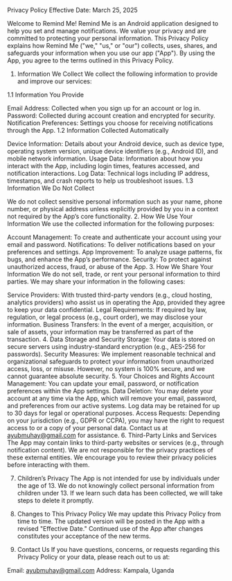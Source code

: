 Privacy Policy
Effective Date: March 25, 2025

Welcome to Remind Me! Remind Me is an Android application designed to help you set and manage notifications. We value your privacy and are committed to protecting your personal information. This Privacy Policy explains how Remind Me ("we," "us," or "our") collects, uses, shares, and safeguards your information when you use our app ("App"). By using the App, you agree to the terms outlined in this Privacy Policy.

1. Information We Collect
We collect the following information to provide and improve our services:

1.1 Information You Provide

Email Address: Collected when you sign up for an account or log in.
Password: Collected during account creation and encrypted for security.
Notification Preferences: Settings you choose for receiving notifications through the App.
1.2 Information Collected Automatically

Device Information: Details about your Android device, such as device type, operating system version, unique device identifiers (e.g., Android ID), and mobile network information.
Usage Data: Information about how you interact with the App, including login times, features accessed, and notification interactions.
Log Data: Technical logs including IP address, timestamps, and crash reports to help us troubleshoot issues.
1.3 Information We Do Not Collect

We do not collect sensitive personal information such as your name, phone number, or physical address unless explicitly provided by you in a context not required by the App’s core functionality.
2. How We Use Your Information
We use the collected information for the following purposes:

Account Management: To create and authenticate your account using your email and password.
Notifications: To deliver notifications based on your preferences and settings.
App Improvement: To analyze usage patterns, fix bugs, and enhance the App’s performance.
Security: To protect against unauthorized access, fraud, or abuse of the App.
3. How We Share Your Information
We do not sell, trade, or rent your personal information to third parties. We may share your information in the following cases:

Service Providers: With trusted third-party vendors (e.g., cloud hosting, analytics providers) who assist us in operating the App, provided they agree to keep your data confidential.
Legal Requirements: If required by law, regulation, or legal process (e.g., court order), we may disclose your information.
Business Transfers: In the event of a merger, acquisition, or sale of assets, your information may be transferred as part of the transaction.
4. Data Storage and Security
Storage: Your data is stored on secure servers using industry-standard encryption (e.g., AES-256 for passwords).
Security Measures: We implement reasonable technical and organizational safeguards to protect your information from unauthorized access, loss, or misuse. However, no system is 100% secure, and we cannot guarantee absolute security.
5. Your Choices and Rights
Account Management: You can update your email, password, or notification preferences within the App settings.
Data Deletion: You may delete your account at any time via the App, which will remove your email, password, and preferences from our active systems. Log data may be retained for up to 30 days for legal or operational purposes.
Access Requests: Depending on your jurisdiction (e.g., GDPR or CCPA), you may have the right to request access to or a copy of your personal data. Contact us at ayubmuhay@gmail.com for assistance.
6. Third-Party Links and Services
The App may contain links to third-party websites or services (e.g., through notification content). We are not responsible for the privacy practices of these external entities. We encourage you to review their privacy policies before interacting with them.

7. Children’s Privacy
The App is not intended for use by individuals under the age of 13. We do not knowingly collect personal information from children under 13. If we learn such data has been collected, we will take steps to delete it promptly.

8. Changes to This Privacy Policy
We may update this Privacy Policy from time to time. The updated version will be posted in the App with a revised "Effective Date." Continued use of the App after changes constitutes your acceptance of the new terms.

9. Contact Us
If you have questions, concerns, or requests regarding this Privacy Policy or your data, please reach out to us at:

Email: ayubmuhay@gmail.com
Address: Kampala, Uganda
